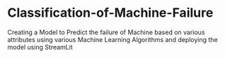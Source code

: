 # Classification-of-Machine-Failure
Creating a Model to Predict the failure of Machine based on various attributes using various Machine Learning Algorithms and deploying the model using StreamLit
